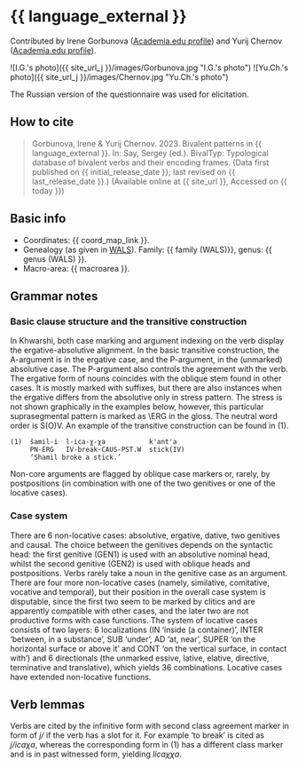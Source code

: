 # {{ language_external }}
Contributed by Irene Gorbunova ([Academia.edu profile](https://rggu.academia.edu/IreneGorbunova)) and Yurij Chernov ([Academia.edu profile](https://independent.academia.edu/AllisterRight)).

![I.G.'s photo]({{ site_url_j }}/images/Gorbunova.jpg "I.G.'s photo")
![Yu.Ch.'s photo]({{ site_url_j }}/images/Chernov.jpg "Yu.Ch.'s photo")

The Russian version of the questionnaire was used for elicitation. 

## How to cite
> Gorbunova, Irene & Yurij Chernov. 2023. Bivalent patterns in {{ language_external }}. 
> In: Say, Sergey (ed.). BivalTyp: 
> Typological database of bivalent verbs and their encoding frames. 
> (Data first published on {{ initial_release_date }}; last revised on {{ last_release_date }}.) 
> (Available online at {{ site_url }}, Accessed on {{ today }})

## Basic info
- Coordinates: {{ coord_map_link }}.
- Genealogy (as given in [WALS](https://wals.info/)). Family: {{ family (WALS)}}, genus: {{ genus (WALS) }}.
- Macro-area: {{ macroarea }}. 

## Grammar notes
### Basic clause structure and the transitive construction
In Khwarshi, both case marking and argument indexing on the verb display the ergative-absolutive alignment. In the basic transitive construction, the A-argument is in the ergative case, and the P-argument, in the (unmarked) absolutive case. The P-argument also controls the agreement with the verb. The ergative form of nouns coincides with the oblique stem found in other cases. It is mostly marked with suffixes, but there are also instances when the ergative differs from the absolutive only in stress pattern. The stress is not shown graphically in the examples below, however, this particular suprasegmental pattern is marked as \ERG in the gloss. The neutral word order is S(O)V. An example of the transitive construction can be found in (1). 

```
(1)	 šamil-i  l-ica-χ-χa           k'ant'a
     PN-ERG   IV-break-CAUS-PST.W  stick(IV)
     ‘Shamil broke a stick.’
```

Non-core arguments are flagged by oblique case markers or, rarely, by postpositions (in combination with one of the two genitives or one of the locative cases).

### Case system
There are 6 non-locative cases: absolutive, ergative, dative, two genitives and causal. The choice between the genitives depends on the syntactic head: the first genitive (GEN1) is used with an absolutive nominal head, whilst the second genitive (GEN2) is used with oblique heads and postpositions. Verbs rarely take a noun in the genitive case as an argument. There are four more non-locative cases (namely, similative, comitative, vocative and temporal), but their position in the overall case system is disputable, since the first two seem to be marked by clitics and are apparently compatible with other cases, and the later two are not productive forms with case functions. The system of locative cases consists of two layers: 6 localizations (IN ‘inside (a container)’, INTER ‘between, in a substance’, SUB ‘under’, AD ‘at, near’, SUPER ‘on the horizontal surface or above it’ and CONT ‘on the vertical surface, in contact with’) and 6 directionals (the unmarked essive, lative, elative, directive, terminative and translative), which yields 36 combinations. Locative cases have extended non-locative functions.

## Verb lemmas
Verbs are cited by the infinitive form with second class agreement marker in form of *j/* if the verb has a slot for it. For example ‘to break’ is cited as *j/icaχa*, whereas the corresponding form in (1) has a different class marker and is in past witnessed form, yielding *licaχχa*.
